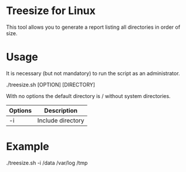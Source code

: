 # Treesize for Linux

This tool allows you to generate a report listing all directories in order of size.

# Usage

It is necessary (but not mandatory) to run the script as an administrator.

./treesize.sh [OPTION] [DIRECTORY]

With no options the default directory is / without system directories.

| **Options** | **Description** |
| ----------- | --------------- |
| -i | Include directory|

# Example

./treesize.sh -i /data /var/log /tmp

